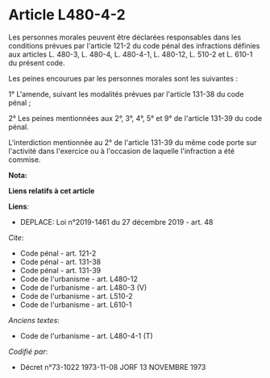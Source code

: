 # Article L480-4-2

Les personnes morales peuvent être déclarées responsables dans les conditions prévues par l'article 121-2 du code pénal des
infractions définies aux articles L. 480-3, L. 480-4, L. 480-4-1, 
L. 480-12, L. 510-2 et L. 610-1 du présent code. 

Les peines encourues par les personnes morales sont les suivantes : 

1° L'amende, suivant les modalités prévues par l'article 131-38 du code pénal ; 

2° Les peines mentionnées aux 2°, 3°, 4°, 5° et 9° de l'article 131-39 du code pénal. 

L'interdiction mentionnée au 2° de l'article 131-39 du même code porte sur l'activité dans l'exercice ou à l'occasion de
laquelle l'infraction a été commise.

**Nota:**



**Liens relatifs à cet article**

**Liens**:

  - DEPLACE: Loi n°2019-1461 du 27 décembre 2019 - art. 48

_Cite_:

  - Code pénal - art. 121-2
  - Code pénal - art. 131-38
  - Code pénal - art. 131-39
  - Code de l'urbanisme - art. L480-12
  - Code de l'urbanisme - art. L480-3 (V)
  - Code de l'urbanisme - art. L510-2
  - Code de l'urbanisme - art. L610-1

_Anciens textes_:

  - Code de l'urbanisme - art. L480-4-1 (T)

_Codifié par_:

  - Décret n°73-1022 1973-11-08 JORF 13 NOVEMBRE 1973

